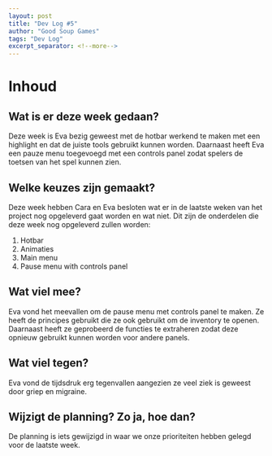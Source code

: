 ```yaml
---
layout: post
title: "Dev Log #5"
author: "Good Soup Games"
tags: "Dev Log"
excerpt_separator: <!--more-->
---
```


# Inhoud
## Wat is er deze week gedaan?
Deze week is Eva bezig geweest met de hotbar werkend te maken met een highlight en dat de juiste tools gebruikt kunnen worden. Daarnaast heeft Eva een pauze menu toegevoegd met een controls panel zodat spelers de toetsen van het spel kunnen zien.

## Welke keuzes zijn gemaakt?
Deze week hebben Cara en Eva besloten wat er in de laatste weken van het project nog opgeleverd gaat worden en wat niet. 
Dit zijn de onderdelen die deze week nog opgeleverd zullen worden:
1. Hotbar
2. Animaties
3. Main menu
4. Pause menu with controls panel

## Wat viel mee?
Eva vond het meevallen om de pause menu met controls panel te maken. Ze heeft de principes gebruikt die ze ook gebruikt om de inventory te openen. Daarnaast heeft ze geprobeerd de functies te extraheren zodat deze opnieuw gebruikt kunnen worden voor andere panels.

## Wat viel tegen?
Eva vond de tijdsdruk erg tegenvallen aangezien ze veel ziek is geweest door griep en migraine.

## Wijzigt de planning? Zo ja, hoe dan?
De planning is iets gewijzigd in waar we onze prioriteiten hebben gelegd voor de laatste week.